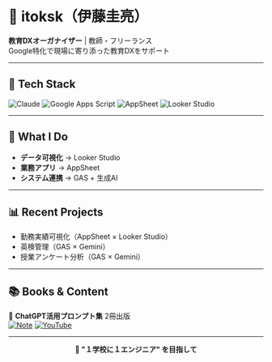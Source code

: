 # 👋 itoksk（伊藤圭亮）

**教育DXオーガナイザー** | 教師・フリーランス  
Google特化で現場に寄り添った教育DXをサポート

---

## 🔧 Tech Stack

![Claude](https://img.shields.io/badge/Claude-FF6B35?style=flat-square&logo=anthropic&logoColor=white) 
![Google Apps Script](https://img.shields.io/badge/GAS-4285F4?style=flat-square&logo=google&logoColor=white)
![AppSheet](https://img.shields.io/badge/AppSheet-34A853?style=flat-square&logo=google&logoColor=white)
![Looker Studio](https://img.shields.io/badge/Looker_Studio-4285F4?style=flat-square&logo=looker&logoColor=white)

---

## 🎯 What I Do

- **データ可視化** → Looker Studio
- **業務アプリ** → AppSheet  
- **システム連携** → GAS + 生成AI

---

## 📊 Recent Projects

- 勤務実績可視化（AppSheet × Looker Studio）
- 英検管理（GAS × Gemini）
- 授業アンケート分析（GAS × Gemini）

---

## 📚 Books & Content

📖 **ChatGPT活用プロンプト集** 2冊出版  
[![Note](https://img.shields.io/badge/note-00C851?style=flat-square&logo=note&logoColor=white)](https://note.com/tyaperujp01/)
[![YouTube](https://img.shields.io/badge/YouTube-FF0000?style=flat-square&logo=youtube&logoColor=white)](https://www.youtube.com/@ictch)

---

<div align="center">
  
**🚀 "１学校に１エンジニア" を目指して**

</div>

